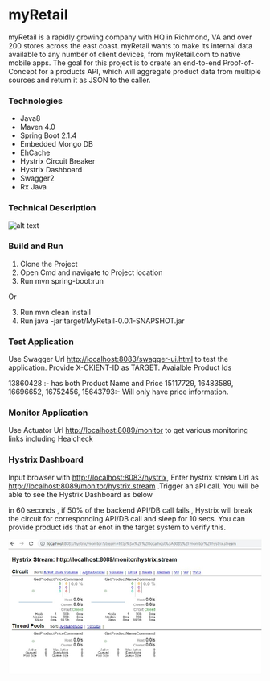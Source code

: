 # myRetail
myRetail is a rapidly growing company with HQ in Richmond, VA and over 200 stores across the east coast. myRetail wants to make its internal data available to any number of client devices, from myRetail.com to native mobile apps. 
The goal for this project is to create an end-to-end Proof-of-Concept for a products API, which will aggregate product data from multiple sources and return it as JSON to the caller.

### Technologies

* Java8
* Maven 4.0
* Spring Boot 2.1.4
* Embedded Mongo DB
* EhCache
* Hystrix Circuit Breaker
* Hystrix Dashboard
* Swagger2
* Rx Java

### Technical Description

![alt text](https://github.com/sajivijaysadas/MyRetail/tree/master/src/main/resources/static/images/arch.png "")



### Build and Run

1. Clone the Project
2. Open Cmd and navigate to Project location
3. Run mvn spring-boot:run

Or 

3. Run mvn clean install
4. Run java -jar target/MyRetail-0.0.1-SNAPSHOT.jar

### Test Application

Use Swagger Url <http://localhost:8083/swagger-ui.html> to test the application. Provide X-CKIENT-ID as TARGET.
Avaialble Product Ids

13860428 :- has both Product Name and Price
15117729, 16483589, 16696652, 16752456, 15643793:- Will only have price information.

### Monitor Application

Use Actuator Url <http://localhost:8089/monitor> to get various monitoring links including Healcheck

### Hystrix Dashboard

Input browser with <http://localhost:8083/hystrix>, Enter hystrix stream Url as <http://localhost:8089/monitor/hystrix.stream> .Trigger an aPI call. You will be able to see the Hystrix Dashboard as below

in 60 seconds , if 50% of the backend API/DB call fails , Hystrix will break the circuit for corresponding API/DB call and sleep for 10 secs. You can provide product ids that ar enot in the target system to verify this.

![Hystrix](/src/main/resources/static/hystrix.png)










